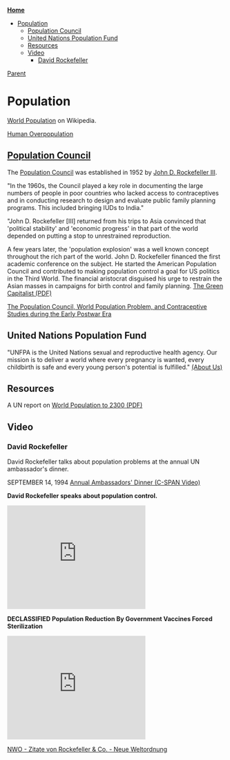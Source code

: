 <!-- START doctoc generated TOC please keep comment here to allow auto update -->
<!-- DON'T EDIT THIS SECTION, INSTEAD RE-RUN doctoc TO UPDATE -->
**[Home](#pages/blog/cv19/index)**

- [Population](#population)
  - [Population Council](#population-council)
  - [United Nations Population Fund](#united-nations-population-fund)
  - [Resources](#resources)
  - [Video](#video)
    - [David Rockefeller](#david-rockefeller)

<!-- END doctoc generated TOC please keep comment here to allow auto update -->

[Parent](#pages/blog/cv19/older-topics)

# Population

[World Population](https://en.wikipedia.org/wiki/World_population) on Wikipedia.


[Human Overpopulation](https://en.wikipedia.org/wiki/Human_overpopulation)


## [Population Council](https://en.wikipedia.org/wiki/Population_Council)

The [Population Council](https://en.wikipedia.org/wiki/Population_Council) was 
established in 1952 by [John D. Rockefeller III](https://en.wikipedia.org/wiki/John_D._Rockefeller_III).

"In the 1960s, the Council played a key role in documenting the large numbers 
of people in poor countries who lacked access to contraceptives and in 
conducting research to design and evaluate public family planning programs. 
This included bringing IUDs to India."

"John D. Rockefeller [III] returned from his trips to Asia convinced that 
'political stability' and 'economic progress' in that part of the world 
depended on putting a stop to unrestrained reproduction.

A few years later, the 'population explosion' was a well known concept 
throughout the rich part of the world.  John D. Rockefeller financed the first 
academic conference on the subject. He started the American Population Council 
and contributed to making population control a goal for US politics in the 
Third World. The financial aristocrat disguised his urge to restrain the Asian 
masses in campaigns for birth control and family planning.
[The Green Capitalist (PDF)](http://mikaelnyberg.nu/wp-content/uploads/2015/02/The-Green-Capitalists.pdf)

[The Population Council, World Population Problem, and Contraceptive Studies during the Early Postwar Era](https://web.archive.org/web/20190828160018/https://rockarch.org/publications/resrep/huang2.pdf)


## United Nations Population Fund

"UNFPA is the United Nations sexual and reproductive health agency. Our mission is to deliver a world where every pregnancy is wanted, every childbirth is safe and every young person's potential is fulfilled." [(About Us)](https://www.unfpa.org/about-us)

## Resources


A UN report on [World Population to 2300 (PDF)](https://www.un.org/development/desa/pd/sites/www.un.org.development.desa.pd/files/files/documents/2020/Jan/un_2002_world_population_to_2300.pdf)


## Video

### David Rockefeller

David Rockefeller talks about population problems at the annual UN ambassador's
dinner.

SEPTEMBER 14, 1994
[Annual Ambassadors' Dinner (C-SPAN Video)](https://www.c-span.org/video/?60201-1/annual-ambassadors-dinner)

**David Rockefeller speaks about population control.**

<iframe width="320" height="240" src="https://www.youtube.com/embed/ClqUcScwnn8" frameborder="0" allow="accelerometer; autoplay; encrypted-media; gyroscope; picture-in-picture" allowfullscreen></iframe>



**DECLASSIFIED Population Reduction By Government Vaccines Forced Sterilization**

<iframe width="320" height="240" src="https://www.youtube.com/embed/NNm51i2ShQE" frameborder="0" allow="accelerometer; autoplay; encrypted-media; gyroscope; picture-in-picture" allowfullscreen></iframe>



[NWO - Zitate von Rockefeller & Co. - Neue Weltordnung](https://archive.org/details/nwozitatevonrockefellerco.neueweltordnung)

